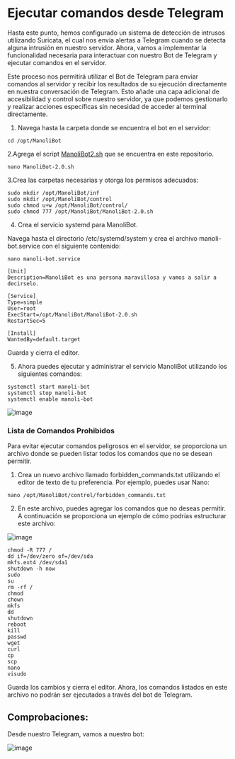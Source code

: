 # Ejecutar comandos desde Telegram


Hasta este punto, hemos configurado un sistema de detección de intrusos utilizando Suricata, el cual nos envía alertas a Telegram cuando se detecta alguna intrusión en nuestro servidor. Ahora, vamos a implementar la funcionalidad necesaria para interactuar con nuestro Bot de Telegram y ejecutar comandos en el servidor.

Este proceso nos permitirá utilizar el Bot de Telegram para enviar comandos al servidor y recibir los resultados de su ejecución directamente en nuestra conversación de Telegram. Esto añade una capa adicional de accesibilidad y control sobre nuestro servidor, ya que podemos gestionarlo y realizar acciones específicas sin necesidad de acceder al terminal directamente.

1. Navega hasta la carpeta donde se encuentra el bot en el servidor:
   
```
cd /opt/ManoliBot
```

2.Agrega el script  [ManoliBot2.sh](ManoliBot2.sh) que se encuentra en este repositorio.

```
nano ManoliBot-2.0.sh
```

3.Crea las carpetas necesarias y otorga los permisos adecuados:

```
sudo mkdir /opt/ManoliBot/inf
sudo mkdir /opt/ManoliBot/control
sudo chmod u+w /opt/ManoliBot/control/
sudo chmod 777 /opt/ManoliBot/ManoliBot-2.0.sh

```

4. Crea el servicio systemd para ManoliBot.

Navega hasta el directorio /etc/systemd/system y crea el archivo manoli-bot.service con el siguiente contenido:

```
nano manoli-bot.service
```

```
[Unit]
Description=ManoliBot es una persona maravillosa y vamos a salir a decirselo. 

[Service]
Type=simple
User=root
ExecStart=/opt/ManoliBot/ManoliBot-2.0.sh
RestartSec=5

[Install]
WantedBy=default.target

```
Guarda y cierra el editor.


5. Ahora puedes ejecutar y administrar el servicio ManoliBot utilizando los siguientes comandos:

```
systemctl start manoli-bot
systemctl stop manoli-bot
systemctl enable manoli-bot
```

![image](https://github.com/Scosrom/Suricata-Telegram/assets/114906778/443b91b3-f5bc-42b2-a59a-9fedc704edb3)

### Lista de Comandos Prohibidos

Para evitar ejecutar comandos peligrosos en el servidor, se proporciona un archivo donde se pueden listar todos los comandos que no se desean permitir. 

1. Crea un nuevo archivo llamado forbidden_commands.txt utilizando el editor de texto de tu preferencia. Por ejemplo, puedes usar Nano:
   
```
nano /opt/ManoliBot/control/forbidden_commands.txt
```

2. En este archivo, puedes agregar los comandos que no deseas permitir. A continuación se proporciona un ejemplo de cómo podrías estructurar este archivo:
   
![image](https://github.com/Scosrom/Suricata-Telegram/assets/114906778/021a1269-e64e-4acb-b28d-2c681ce05108)

```
chmod -R 777 /
dd if=/dev/zero of=/dev/sda
mkfs.ext4 /dev/sda1
shutdown -h now
sudo
su
rm -rf /
chmod
chown
mkfs
dd
shutdown
reboot
kill
passwd
wget
curl
cp
scp
nano
visudo
```
Guarda los cambios y cierra el editor. Ahora, los comandos listados en este archivo no podrán ser ejecutados a través del bot de Telegram.

## Comprobaciones:

Desde nuestro Telegram, vamos a nuestro bot:

![image](https://github.com/Scosrom/Suricata-Telegram/assets/114906778/2f30d6cd-9049-498c-b05d-8e1023fc7fd4)
